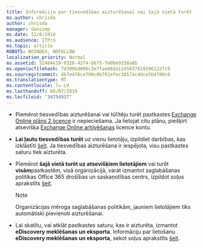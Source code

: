 ```yaml
---
title: Informācija par tiesvedības aizturēšanai vai šajā vietā turēt
ms.author: chrisda
author: chrisda
manager: dansimp
ms.date: 11/8/2018
ms.audience: ITPro
ms.topic: article
ROBOTS: NOINDEX, NOFOLLOW
localization_priority: Normal
ms.assetid: 52484e19-9328-42f4-b675-7e0be9338a8b
ms.openlocfilehash: 7d300bd006c3e7fae68da1245037819396122fc9
ms.sourcegitcommit: 4b7e478ce700c0b781efec3857ac4dce5bdf00c6
ms.translationtype: MT
ms.contentlocale: lv-LV
ms.lasthandoff: 06/07/2019
ms.locfileid: "34754937"
---
```

- Piemērot tiesvedības aizturēšanai vai tūlītēju turēt pastkastes [Exchange Online plāns 2 licence](https://docs.microsoft.com/office365/servicedescriptions/office-365-platform-service-description/office-365-plan-options) ir nepieciešama. Ja lietojat citu plānu, piešķirt atsevišķa [Exchange Online arhivēšanas](https://docs.microsoft.com/office365/servicedescriptions/exchange-online-archiving-service-description/exchange-online-archiving-service-description) licence kontu. 
    
- **Lai ļautu tiesvedības turēt** uz vienu lietotāju, izpildiet darbības, kas izklāstīti [šeit](https://docs.microsoft.com/office365/SecurityCompliance/place-a-mailbox-on-litigation-hold). Ja tiesvedības aizturēšana ir iespējota, visu pastkastes saturu tiek aizturēta.
    
- Piemērot **šajā vietā turēt uz atsevišķiem lietotājiem** vai turēt **visām**pastkastēm, visā organizācijā, varat izmantot saglabāšanas politikas Office 365 drošības un saskaņotības centrs, izpildot soļus aprakstīts [šeit](https://docs.microsoft.com/Office365/securitycompliance/retention-policies ).
    
    > [!NOTE]
    > Organizācijas mēroga saglabāšanas politikām, jauniem lietotājiem tiks automātiski pievienoti aizturēšanai. 
  
- Lai skatītu, vai atklāt pastkastes saturu, kas ir aizturēta, izmantot **eDiscovery meklēšanas un eksporta**. Informāciju par lietošanu **eDiscovery meklēšanas un eksporta**, sekot soļus aprakstīts [šeit](https://docs.microsoft.com/office365/securitycompliance/export-search-results).
    

